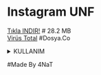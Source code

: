 # Instagram UNF

<a href="https://dosya.co/i3hub1marcks/UnFollower.rar.html">Tıkla INDIR!</a> # 28.2 MB\
<a href="https://www.virustotal.com/gui/url/71a1db39fde18f1b67e4347585637fcb4ab4d51ec59c64b499caca068c485661/detection">Virüs Total</a> #Dosya.Co


<details>

<summary>KULLANIM</summary>

KULLANIM DOSYANIN İÇERİSİNDEKİ BENİOKU.TXT'DE BELİRTİLMİŞTİR.\
BU PROJE SADECE İNSTAGRAM TR DE ÇALIŞIR.

</details>

#Made By 4NaT
